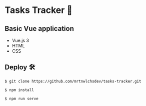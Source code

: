 # Tasks Tracker :pencil:

## Basic Vue application
- Vue.js 3
- HTML
- CSS

## Deploy 🛠️

    $ git clone https://github.com/mrtnwlchsdev/tasks-tracker.git
  
    $ npm install
  
    $ npm run serve
